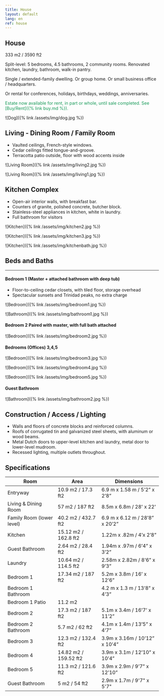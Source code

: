 ```yaml
---
title: House
layout: default
lang: en
ref: house
---
```


<!-- ![Door](/assets/img/info0.jpg){: style="float: left; margin-right: 2em;"} -->

<!-- <div class="row mb-3">


<div class="col-sm" markdown="1">



# Design Features

333 m<sup>2</sup> / 3590 ft<sup>2</sup>. 5 bedrooms, 4.5 full baths, 2 community rooms, renovated kitchen, laundry, walk-in pantry. Open-floor plan. Terracotta floors, with wood accents. Kitchen counters of granite, polished concrete, butcher block. Bookcases, display nooks, art supports throughout. French-style windows, bedroom closets (floor-to-ceiling, built-in, tiled), high or vaulted ceilings fitted tongue-and-groove, all of cedar

</div>
<div class="col-sm text-center">
<img src="/assets/img/house1.jpg" alt="Door2">
</div>
</div> -->

## House

333 m2 / 3590 ft2

Split-level: 5 bedrooms, 4.5 bathrooms, 2 community rooms. Renovated  kitchen, laundry, bathroom, walk-in pantry.

Single / extended-family dwelling. Or group home. Or small business office / headquarters.

Or rental for conferences, holidays, birthdays, weddings, anniversaries.

<span style="color: #159957;"> Estate now available for rent, in part or whole, until sale completed. See <span>[Buy/Rent]({% link buy.md %}).


![Dog]({% link /assets/img/dog.jpg %})





<!-- ---

Artwork, crafts and designer furniture for sale separately by private estate showings or via <a href="https://encuentra24.com" target="_blank">encuentra24.com</a>
For more photos, details or prices, email <a href="mailto:fincacermeno@gmail.com">fincacermeno@gmail.com</a> or audio or text to WhatsApp at <a href="https://api.whatsapp.com/send?phone=+50763451910">507-6345-1910</a>. No calls, please

--- -->



## Living - Dining Room / Family Room


<ul>
<li><span>Vaulted ceilings, French-style windows. </span></li>
<li><span>Cedar ceilings fitted tongue-and-groove.</span></li>
<li><span>Terracotta patio outside, floor with wood accents inside</span></li>
</ul>


![Living Room]({% link /assets/img/living2.jpg %})

![Living Room]({% link /assets/img/living1.jpg %})


## Kitchen Complex

<ul>
<li><span>Open-air interior walls, with breakfast bar. </span></li>
<li><span>Counters of granite, polished concrete, butcher block.</span></li>
<li><span>Stainless-steel appliances in kitchen, white in laundry.</span></li>
<li><span>Full bathroom for visitors</span></li>
</ul>


![Kitchen]({% link /assets/img/kitchen2.jpg %})

![Kitchen]({% link /assets/img/kitchen3.jpg %})

![Kitchen]({% link /assets/img/kitchenbath.jpg %})





## Beds and Baths
---

#### Bedroom 1 (Master + attached bathroom with deep tub)

<ul>
<li><span>Floor-to-ceiling cedar closets, with tiled floor, storage overhead</span></li>
<li><span>Spectacular sunsets and Trinidad peaks, no extra charge</span></li>
</ul>


![Bedroom]({% link /assets/img/bedroom1.jpg %})

![Bathroom]({% link /assets/img/bathroom1.jpg %})

#### Bedroom 2 Paired with master, with full bath attached


![Bedroom]({% link /assets/img/bedroom2.jpg %})

#### Bedrooms (Offices) 3,4,5

![Bedroom]({% link /assets/img/bedroom3.jpg %})



![Bedroom]({% link /assets/img/bedroom4.jpg %})



![Bedroom]({% link /assets/img/bedroom5.jpg %})

#### Guest Bathroom

![Bathroom]({% link /assets/img/bathroom2.jpg %})






## Construction / Access / Lighting

<ul>
<li><span>Walls and floors of concrete blocks and reinforced columns. </span></li>
<li><span>Roofs of corrugated tin and galvanized steel sheets, with aluminum or wood beams.</span></li>
<li><span>Metal Dutch doors to upper-level kitchen and laundry, metal door to lower-level mudroom.</span></li>
<li><span>Recessed lighting, multiple outlets throughout.</span></li>
</ul>




## Specifications

| Room | Area | Dimensions |
|-|-|-|
| Entryway | 10.9 m2 / 17.3 ft2 | 6.9 m x 1.58 m / 5’2” x 2’8” |
| Living & Dining Room | 57 m2 / 187 ft2 | 8.5m x 6.8m / 28' x 22'  |
| Family Room (lower level) | 40.2 m2 / 432.7 ft2 | 6.9 m x 6.12 m / 28’8” x 20’2” |
| Kitchen | 15.12 m2 / 162.8 ft2 | 1.22m x .82m / 4’x 2’8” |
| Guest Bathroom | 2.64 m2 / 28.4 ft2 | 1.94m x .97m / 6’4” x 3’2” |
| Laundry | 10.64 m2 / 114.5 ft2 | 2.58m x 2.82m / 8’6” x 9’3” |
| Bedroom 1 | 17.34 m2 / 187 ft2 | 5.2m x 3.8m / 16’ x 12’6” |
| Bedroom 1 Bathroom |  | 4.2 m x 1.3 m / 13’8” x 4’3” |
| Bedroom 1 Patio | 11.2 m2 |  |
| Bedroom 2 | 17.3 m2 / 187 ft2 | 5.1m x 3.4m / 16’7’ x 11’2” |
| Bedroom 2 Bathroom | 5.7 m2 / 62 ft2   | 4.1m x 1.4m / 13’5” x 4’7”  |
| Bedroom 3 | 12.3 m2 / 132.4 ft2 | 3.9m x 3.16m / 10’12” x 10’4” |
| Bedroom 4 | 14.82 m2 / 159.52 ft2  | 3.9m x 3.1m / 12’10” x 10’4” |
| Bedroom 5 | 11.3 m2 / 121.6 ft2 | 3.9m x 2.9m / 9’7” x 12’10” |
| Guest Bathroom | 5 m2 / 54 ft2 | 2.9m x 1.7m / 9'7" x 5'7" |
